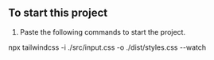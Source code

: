 To start this project 
----------------------
1. Paste the following commands to start the project.

npx tailwindcss -i ./src/input.css -o ./dist/styles.css --watch